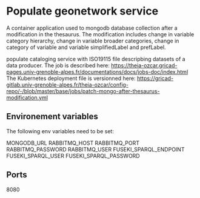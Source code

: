 Populate geonetwork service
===========================

A container application used to mongodb database collection after a modification in the thesaurus. The modification includes change in variable category hierarchy, change in variable broader categories, change in category of variable and variable simplifiedLabel and prefLabel.


populate cataloging service with ISO19115 file descripbing datasets of a data producer. The job is described here: https://theia-ozcar.gricad-pages.univ-grenoble-alpes.fr/documentations/docs/jobs-doc/index.html
The Kubernetes deployment file is versionned here: https://gricad-gitlab.univ-grenoble-alpes.fr/theia-ozcar/config-repo/-/blob/master/base/jobs/patch-mongo-after-thesaurus-modification.yml

Environement variables
------------------------
The following env variables need to be set:

MONGODB_URL
RABBITMQ_HOST
RABBITMQ_PORT
RABBITMQ_PASSWORD
RABBITMQ_USER
FUSEKI_SPARQL_ENDPOINT
FUSEKI_SPARQL_USER
FUSEKI_SPARQL_PASSWORD

Ports
------

8080
